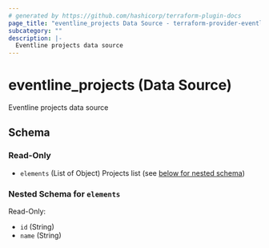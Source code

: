 ```yaml
---
# generated by https://github.com/hashicorp/terraform-plugin-docs
page_title: "eventline_projects Data Source - terraform-provider-eventline"
subcategory: ""
description: |-
  Eventline projects data source
---
```


# eventline_projects (Data Source)

Eventline projects data source



<!-- schema generated by tfplugindocs -->
## Schema

### Read-Only

- `elements` (List of Object) Projects list (see [below for nested schema](#nestedatt--elements))

<a id="nestedatt--elements"></a>
### Nested Schema for `elements`

Read-Only:

- `id` (String)
- `name` (String)
